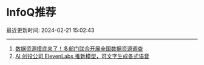 # InfoQ推荐

最近更新时间: 2024-02-21 15:02:43

--- 
1. [数据资源摸底来了！多部门联合开展全国数据资源调查](https://www.infoq.cn/article/ep2AzBWzxFPO4HObURB8) 
2. [AI 创投公司 ElevenLabs 推新模型，可文字生成各式语音](https://www.infoq.cn/article/AI4DiYvZCJWvQ27ai6Uf) 
